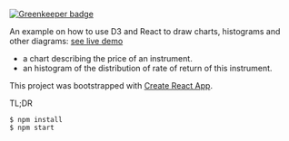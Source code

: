 
[![Greenkeeper badge](https://badges.greenkeeper.io/FredericHeem/react-d3-playground.svg)](https://greenkeeper.io/)

An example on how to use D3 and React to draw charts, histograms and other diagrams: [see live demo](https://fredericheem.github.io/react-d3-playground)

* a chart describing the price of an instrument.
* an histogram of the distribution of rate of return of this instrument.

This project was bootstrapped with [Create React App](https://github.com/facebookincubator/create-react-app).

TL;DR 

    $ npm install
    $ npm start
